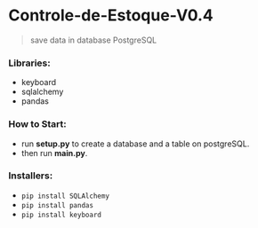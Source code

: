 # Controle-de-Estoque-V0.4
> save data in database PostgreSQL

### Libraries:
- keyboard
- sqlalchemy
- pandas

### How to Start: 
- run **setup.py** to create a database and a table on postgreSQL.
- then run **main.py**.

### Installers:
- `pip install SQLAlchemy`
- `pip install pandas` 
- `pip install keyboard` 
